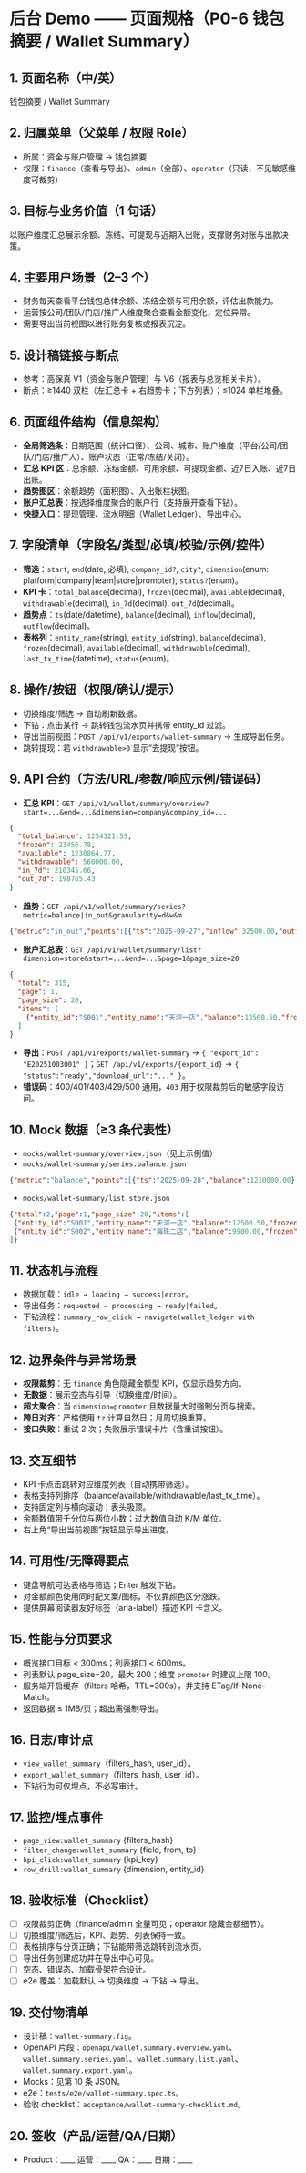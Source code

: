 # 后台 Demo —— 页面规格（P0-6 钱包摘要 / Wallet Summary）

## 1. 页面名称（中/英）

钱包摘要 / Wallet Summary

## 2. 归属菜单（父菜单 / 权限 Role）

* 所属：资金与账户管理 → 钱包摘要
* 权限：`finance`（查看与导出）、`admin`（全部）、`operator`（只读，不见敏感维度可裁剪）

## 3. 目标与业务价值（1 句话）

以账户维度汇总展示余额、冻结、可提现与近期入出账，支撑财务对账与出款决策。

## 4. 主要用户场景（2–3 个）

* 财务每天查看平台钱包总体余额、冻结金额与可用余额，评估出款能力。
* 运营按公司/团队/门店/推广人维度聚合查看金额变化，定位异常。
* 需要导出当前视图以进行账务复核或报表沉淀。

## 5. 设计稿链接与断点

* 参考：高保真 V1（资金与账户管理）与 V6（报表与总览相关卡片）。
* 断点：≥1440 双栏（左汇总卡 + 右趋势卡；下方列表）；≤1024 单栏堆叠。

## 6. 页面组件结构（信息架构）

* **全局筛选条**：日期范围（统计口径）、公司、城市、账户维度（平台/公司/团队/门店/推广人）、账户状态（正常/冻结/关闭）。
* **汇总 KPI 区**：总余额、冻结金额、可用余额、可提现金额、近7日入账、近7日出账。
* **趋势图区**：余额趋势（面积图）、入出账柱状图。
* **账户汇总表**：按选择维度聚合的账户行（支持展开查看下钻）。
* **快捷入口**：提现管理、流水明细（Wallet Ledger）、导出中心。

## 7. 字段清单（字段名/类型/必填/校验/示例/控件）

* **筛选**：`start`, `end`(date, 必填), `company_id?`, `city?`, `dimension`(enum: platform|company|team|store|promoter), `status?`(enum)。
* **KPI 卡**：`total_balance`(decimal), `frozen`(decimal), `available`(decimal), `withdrawable`(decimal), `in_7d`(decimal), `out_7d`(decimal)。
* **趋势点**：`ts`(date/datetime), `balance`(decimal), `inflow`(decimal), `outflow`(decimal)。
* **表格列**：`entity_name`(string), `entity_id`(string), `balance`(decimal), `frozen`(decimal), `available`(decimal), `withdrawable`(decimal), `last_tx_time`(datetime), `status`(enum)。

## 8. 操作/按钮（权限/确认/提示）

* 切换维度/筛选 → 自动刷新数据。
* 下钻：点击某行 → 跳转钱包流水页并携带 entity_id 过滤。
* 导出当前视图：`POST /api/v1/exports/wallet-summary` → 生成导出任务。
* 跳转提现：若 `withdrawable>0` 显示“去提现”按钮。

## 9. API 合约（方法/URL/参数/响应示例/错误码）

* **汇总 KPI**：`GET /api/v1/wallet/summary/overview?start=...&end=...&dimension=company&company_id=...`

```json
{
  "total_balance": 1254321.55,
  "frozen": 23456.78,
  "available": 1230864.77,
  "withdrawable": 560000.00,
  "in_7d": 210345.66,
  "out_7d": 198765.43
}
```

* **趋势**：`GET /api/v1/wallet/summary/series?metric=balance|in_out&granularity=d&w&m`

```json
{"metric":"in_out","points":[{"ts":"2025-09-27","inflow":32500.00,"outflow":28000.00}]}
```

* **账户汇总表**：`GET /api/v1/wallet/summary/list?dimension=store&start=...&end=...&page=1&page_size=20`

```json
{
  "total": 315,
  "page": 1,
  "page_size": 20,
  "items": [
    {"entity_id":"S001","entity_name":"天河一店","balance":12500.50,"frozen":500.00,"available":12000.50,"withdrawable":8000.00,"last_tx_time":"2025-10-02T20:18:00+08:00","status":"normal"}
  ]
}
```

* **导出**：`POST /api/v1/exports/wallet-summary` → `{ "export_id": "E20251003001" }`；`GET /api/v1/exports/{export_id}` → `{ "status":"ready","download_url":"..." }`。
* **错误码**：400/401/403/429/500 通用，`403` 用于权限裁剪后的敏感字段访问。

## 10. Mock 数据（≥3 条代表性）

* `mocks/wallet-summary/overview.json`（见上示例值）
* `mocks/wallet-summary/series.balance.json`

```json
{"metric":"balance","points":[{"ts":"2025-09-28","balance":1210000.00},{"ts":"2025-09-29","balance":1213500.00}]}
```

* `mocks/wallet-summary/list.store.json`

```json
{"total":2,"page":1,"page_size":20,"items":[
 {"entity_id":"S001","entity_name":"天河一店","balance":12500.50,"frozen":500.00,"available":12000.50,"withdrawable":8000.00,"last_tx_time":"2025-10-02T20:18:00+08:00","status":"normal"},
 {"entity_id":"S002","entity_name":"海珠二店","balance":9900.00,"frozen":100.00,"available":9800.00,"withdrawable":6000.00,"last_tx_time":"2025-10-02T20:05:00+08:00","status":"normal"}
]}
```

## 11. 状态机与流程

* 数据加载：`idle → loading → success|error`。
* 导出任务：`requested → processing → ready|failed`。
* 下钻流程：`summary_row_click → navigate(wallet_ledger with filters)`。

## 12. 边界条件与异常场景

* **权限裁剪**：无 `finance` 角色隐藏金额型 KPI，仅显示趋势方向。
* **无数据**：展示空态与引导（切换维度/时间）。
* **超大聚合**：当 `dimension=promoter` 且数据量大时强制分页与搜索。
* **跨日对齐**：严格使用 `tz` 计算自然日；月周切换重算。
* **接口失败**：重试 2 次；失败展示错误卡片（含重试按钮）。

## 13. 交互细节

* KPI 卡点击跳转对应维度列表（自动携带筛选）。
* 表格支持列排序（balance/available/withdrawable/last_tx_time）。
* 支持固定列与横向滚动；表头吸顶。
* 余额数值带千分位与两位小数；过大数值自动 K/M 单位。
* 右上角“导出当前视图”按钮显示导出进度。

## 14. 可用性/无障碍要点

* 键盘导航可达表格与筛选；Enter 触发下钻。
* 对金额颜色使用同时配文案/图标，不仅靠颜色区分涨跌。
* 提供屏幕阅读器友好标签（aria-label）描述 KPI 卡含义。

## 15. 性能与分页要求

* 概览接口目标 < 300ms；列表接口 < 600ms。
* 列表默认 page_size=20，最大 200；维度 `promoter` 时建议上限 100。
* 服务端开启缓存（filters 哈希，TTL=300s），并支持 ETag/If-None-Match。
* 返回数据 ≤ 1MB/页；超出需强制导出。

## 16. 日志/审计点

* `view_wallet_summary`（filters_hash, user_id）。
* `export_wallet_summary`（filters_hash, user_id）。
* 下钻行为可仅埋点，不必写审计。

## 17. 监控/埋点事件

* `page_view:wallet_summary` {filters_hash}
* `filter_change:wallet_summary` {field, from, to}
* `kpi_click:wallet_summary` {kpi_key}
* `row_drill:wallet_summary` {dimension, entity_id}

## 18. 验收标准（Checklist）

* [ ] 权限裁剪正确（finance/admin 全量可见；operator 隐藏金额细节）。
* [ ] 切换维度/筛选后，KPI、趋势、列表保持一致。
* [ ] 表格排序与分页正确；下钻能带筛选跳转到流水页。
* [ ] 导出任务创建成功并在导出中心可见。
* [ ] 空态、错误态、加载骨架符合设计。
* [ ] e2e 覆盖：加载默认 → 切换维度 → 下钻 → 导出。

## 19. 交付物清单

* 设计稿：`wallet-summary.fig`。
* OpenAPI 片段：`openapi/wallet.summary.overview.yaml`、`wallet.summary.series.yaml`、`wallet.summary.list.yaml`、`wallet.summary.export.yaml`。
* Mocks：见第 10 条 JSON。
* e2e：`tests/e2e/wallet-summary.spec.ts`。
* 验收 checklist：`acceptance/wallet-summary-checklist.md`。

## 20. 签收（产品/运营/QA/日期）

* Product：____  运营：____  QA：____  日期：____
